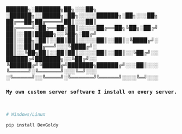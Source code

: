 ██████╗░███████╗██╗░░░██╗  ░██████╗░░█████╗░██╗░░░░░██████╗░██╗░░░██╗
██╔══██╗██╔════╝██║░░░██║  ██╔════╝░██╔══██╗██║░░░░░██╔══██╗╚██╗░██╔╝
██║░░██║█████╗░░╚██╗░██╔╝  ██║░░██╗░██║░░██║██║░░░░░██║░░██║░╚████╔╝░
██║░░██║██╔══╝░░░╚████╔╝░  ██║░░╚██╗██║░░██║██║░░░░░██║░░██║░░╚██╔╝░░
██████╔╝███████╗░░╚██╔╝░░  ╚██████╔╝╚█████╔╝███████╗██████╔╝░░░██║░░░
╚═════╝░╚══════╝░░░╚═╝░░░  ░╚═════╝░░╚════╝░╚══════╝╚═════╝░░░░╚═╝░░░

### ``My own custom server software I install on every server.``

<br>

```sh
# Windows/Linux

pip install DevGoldy
```
